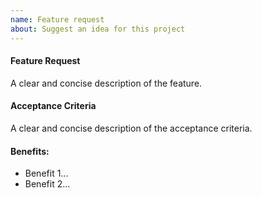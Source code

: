 ```yaml
---
name: Feature request
about: Suggest an idea for this project 
---
```


#### Feature Request
A clear and concise description of the feature.

#### Acceptance Criteria
A clear and concise description of the acceptance criteria.

#### Benefits:
  * Benefit 1...
  * Benefit 2...
